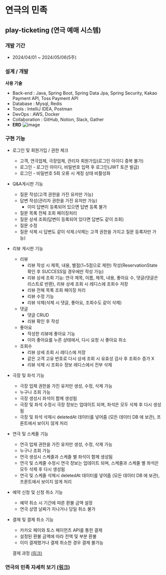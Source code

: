 # 연극의 민족
## play-ticketing (연극 예매 시스템)


### 개발 기간
- 2024/04/01 ~ 2024/05/06(5주)

### 설계 / 개발

**사용 기술**

- Back-end : Java, Spring Boot, Spring Data Jpa, Spring Security, Kakao Payment API, Toss Payment API
- Database : Mysql, Redis
- Tools : IntelliJ IDEA, Postman
- DevOps : AWS, Docker  
- Collaboration : GitHub, Notion, Slack, Gather
- **ERD**
![image](https://github.com/DdangKkong/play-ticketing/assets/131670203/d5c74c24-e1a5-43a3-bc63-b26ccca865ce)

### 구현 기능

- 로그인 및 회원가입 / 권한 체크
    - 고객, 연극업체, 극장업체, 관리자 회원가입(로그인 아이디 중복 불가)
    - 로그인 - 로그인 아이디, 비밀번호 입력 후 로그인(JWT 토큰 발급)
    - 로그인 - 비밀번호 5회 오류 시 계정 상태 비활성화

- Q&A게시판 기능
    - 질문 작성(고객 권한을 가진 유저만 가능)
    - 답변 작성(관리자 권한을 가진 유저만 가능)
        - 이미 답변이 등록되어 있으면 답변 등록 불가
    - 질문 목록 전체 조회 페이징처리
    - 질문 상세 조회(답변이 등록되어 있다면 답변도 같이 조회)
    - 질문 수정
    - 질문 삭제 시 답변도 같이 삭제.(삭제는 고객 권한을 가지고 질문 등록자만 가능)

- 리뷰 게시판 기능
    - 리뷰
        - 리뷰 작성 시 제목, 내용, 별점(1~5점으로 제한) 작성(ReservationState 확인 후 SUCCESS일 경우에만 작성 가능)
        - 리뷰 상세 조회 기능: 연극 제목, 이름, 제목, 내용, 좋아요 수, 댓글(댓글은 리스트로 반환), 리뷰 상세 조회 시 레디스에 조회수 저장
        - 리뷰 전체 목록 조회 페이징 처리
        - 리뷰 수정 기능
        - 리뷰 삭제(삭제 시 댓글, 좋아요, 조회수도 같이 삭제)
    - 댓글
        - 댓글 CRUD
        - 리뷰 확인 후 작성
    - 좋아요
        - 작성한 리뷰에 좋아요 기능
        - 이미 좋아요를 누른 상태에서, 다시 요청 시 좋아요 취소
    - 조회수
        - 리뷰 상세 조회 시 레디스에 저장
        - 같은 고객 고유 번호로 다시 상세 조회 시 유효성 검사 후 조회수 증가 X
        - 리뷰 삭제 시 조회수 정보 레디스에서 전부 삭제

- 극장 및  좌석 기능
    - 극장 업체 권한을 가진 유저만 생성, 수정, 삭제 가능
    - 누구나 조회 가능
    - 극장 생성시 좌석이 함께 생성됨
    - 극장 및 좌석 수정시 극장 정보는 업데이트 되며, 좌석은 모두 삭제 후 다시 생성됨
    - 극장 및 좌석 삭제시 deletedAt 데이터를 넣어줌 (모든 데이터 DB 에 보관), 프론트에서 보이지 않게 처리

- 연극 및 스케줄 기능
    - 연극 업체 권한을 가진 유저만 생성, 수정, 삭제 가능
    - 누구나 조회 가능
    - 연극 생성시 스케줄과 스케줄 별 좌석이 함께 생성됨
    - 연극 및 스케줄 수정시 연극 정보는 업데이트 되며, 스케줄과 스케줄 별 좌석은 모두 삭제 후 다시 생성됨
    - 연극 및 스케줄 삭제시 deletedAt 데이터를 넣어줌 (모든 데이터 DB 에 보관), 프론트에서 보이지 않게 처리

- 예약 신청 및 신청 취소 기능
    - 예약 취소 시 기간에 따른 환불 금액 설정
    - 연극 상영 날짜가 지나거나 당일 취소 불가

- 결제 및 결제 취소 기능
    - 카카오 페이와 토스 페이먼츠 API를 통한 결제
    - 설정된 환불 금액에 따라 전액 및 부분 환불
    - 이미 결제했거나 결제 취소한 경우 결제 불가능

  결제 과정 [(링크)](https://www.notion.so/168b61a27d34472a9744b7df1860d646?pvs=21)

### 연극의 민족 자세히 보기 [(링크)](https://www.notion.so/ae811d0103104c3fafe6c971a4c59760)
